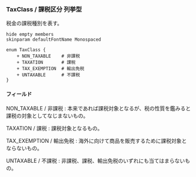 ### TaxClass / 課税区分 列挙型

税金の課税種別を表す。

```plantuml
hide empty members
skinparam defaultFontName Monospaced

enum TaxClass {
    + NON_TAXABLE    # 非課税
    + TAXATION       # 課税 
    + TAX_EXEMPTION  # 輸出免税  
    + UNTAXABLE      # 不課税
}
```

#### フィールド

NON_TAXABLE / 非課税
: 本来であれば課税対象となるが、税の性質を鑑みると課税の対象としてなじまないもの。

TAXATION / 課税
: 課税対象となるもの。

TAX_EXEMPTION / 輸出免税
: 海外に向けて商品を販売するために課税対象とならないもの。

UNTAXABLE / 不課税
: 非課税、課税、輸出免税のいずれにも当てはまらないもの。
